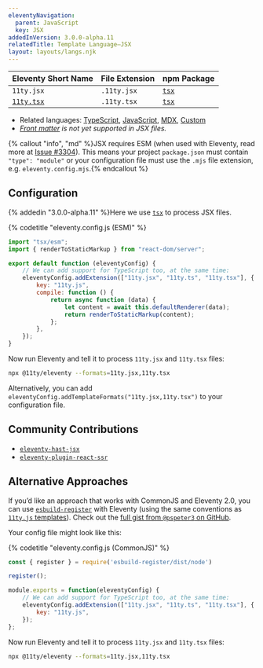 ```yaml
---
eleventyNavigation:
  parent: JavaScript
  key: JSX
addedInVersion: 3.0.0-alpha.11
relatedTitle: Template Language—JSX
layout: layouts/langs.njk
---
```


<!-- {% tableofcontents "open" %} -->

| Eleventy Short Name                       | File Extension | npm Package                       |
| ----------------------------------------- | -------------- | --------------------------------- |
| `11ty.jsx`                                | `.11ty.jsx`    | [`tsx`](https://tsx.is/node/esm)  |
| [`11ty.tsx`](/docs/languages/typescript/) | `.11ty.tsx`    | [`tsx`](https://tsx.is/node/esm)  |

- Related languages: [TypeScript](/docs/languages/typescript/), [JavaScript](/docs/languages/javascript/), [MDX](/docs/languages/mdx/), [Custom](/docs/languages/custom/)
- _[Front matter](/docs/data-frontmatter/) is not yet supported in JSX files._

{% callout "info", "md" %}JSX requires ESM (when used with Eleventy, read more at [Issue #3304](https://github.com/11ty/eleventy/issues/3304)). This means your project `package.json` must contain `"type": "module"` or your configuration file must use the `.mjs` file extension, e.g. `eleventy.config.mjs`.{% endcallout %}

## Configuration

{% addedin "3.0.0-alpha.11" %}Here we use [`tsx`](https://tsx.is/node/esm) to process JSX files.

{% codetitle "eleventy.config.js (ESM)" %}

```js
import "tsx/esm";
import { renderToStaticMarkup } from "react-dom/server";

export default function (eleventyConfig) {
	// We can add support for TypeScript too, at the same time:
	eleventyConfig.addExtension(["11ty.jsx", "11ty.ts", "11ty.tsx"], {
		key: "11ty.js",
		compile: function () {
			return async function (data) {
				let content = await this.defaultRenderer(data);
				return renderToStaticMarkup(content);
			};
		},
	});
}
```

Now run Eleventy and tell it to process `11ty.jsx` and `11ty.tsx` files:

```sh
npx @11ty/eleventy --formats=11ty.jsx,11ty.tsx
```

Alternatively, you can add `eleventyConfig.addTemplateFormats("11ty.jsx,11ty.tsx")` to your configuration file.

## Community Contributions

* [`eleventy-hast-jsx`](https://github.com/j-f1/eleventy-hast-jsx)
* [`eleventy-plugin-react-ssr`](https://github.com/scinos/eleventy-plugin-react-ssr)

## Alternative Approaches

If you’d like an approach that works with CommonJS and Eleventy 2.0, you can use [`esbuild-register`](https://github.com/egoist/esbuild-register) with Eleventy (using the same conventions as [`11ty.js` templates](/docs/languages/javascript/)). Check out the [full gist from `@pspeter3` on GitHub](https://gist.github.com/zachleat/b274ee939759b032bc320be1a03704a2).

Your config file might look like this:

{% codetitle "eleventy.config.js (CommonJS)" %}

```js
const { register } = require('esbuild-register/dist/node')

register();

module.exports = function(eleventyConfig) {
	// We can add support for TypeScript too, at the same time:
	eleventyConfig.addExtension(["11ty.jsx", "11ty.ts", "11ty.tsx"], {
		key: "11ty.js",
	});
};
```

Now run Eleventy and tell it to process `11ty.jsx` and `11ty.tsx` files:

```sh
npx @11ty/eleventy --formats=11ty.jsx,11ty.tsx
```
